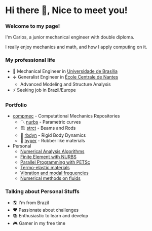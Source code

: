 # Hi there 👋, Nice to meet you!

### Welcome to my page!

I'm Carlos, a junior mechanical engineer with double diploma.

I really enjoy mechanics and math, and how I apply computing on it.

### My professional life

- 🚗 Mechanical Engineer in [Universidade de Brasília][UnB]
- ✈️ Generalist Engineer in [École Centrale de Nantes][ECN]
    - Advanced Modeling and Structure Analysis
- ⚡ Seeking job in Brazil/Europe

### Portfolio

- [compmec][compmec] - Computational Mechanics Repositories
    - 〽️ [nurbs](https://github.com/compmec/nurbs) - Parametric curves
    - 🏗️ [strct](https://github.com/compmec/strct) - Beams and Rods
    - 💫 [rbdyn](https://github.com/compmec/rbdyn) - Rigid Body Dynamics
    - 🧽 [hyper](https://github.com/compmec/hyper) - Rubber like materials
- Personal 
    - [Numerical Analysis Algorithms](https://github.com/carlos-adir/NumericalMethods)
    - [Finite Element with NURBS](https://github.com/carlos-adir/FEM-NURBS)
    - [Parallel Programming with PETSc](https://github.com/carlos-adir/ProjetoDeGraduacao)
    - [Termo-elastic materials](https://github.com/carlos-adir/Multi-Physics)
    - [Vibration and modal frequencies](https://github.com/carlos-adir/vibration)
    - [Numerical methods on fluids](https://github.com/carlos-adir/https://github.com/carlos-adir/NumMathFluids)

### Talking about Personal Stuffs

- 🌎 I'm from Brazil
- ❤️ Passionate about challenges
- 📚 Enthusiastic to learn and develop
- 🎮 Gamer in my free time





<!--
**carlos-adir/carlos-adir** is a ✨ _special_ ✨ repository because its `README.md` (this file) appears on your GitHub profile.

Here are some ideas to get you started:

- 🔭 I’m currently a Double Degree Student
- 🌱 I’m currently learning ...
- 👯 I’m looking to collaborate on ...
- 🤔 I’m looking for help with ...
- 💬 Ask me about ...
- 📫 How to reach me: ...
- 😄 Pronouns: ...
- ⚡ Fun fact: ...
-->

[compmec]: https://github.com/compmec
[UnB]: https://international.unb.br/
[ECN]: https://www.ec-nantes.fr/english-version
